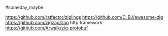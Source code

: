 #someday_maybe

https://github.com/ratfactor/ziglings
https://github.com/C-BJ/awesome-zig
https://github.com/zigzap/zap http framework
https://github.com/Arwalk/zig-protobuf